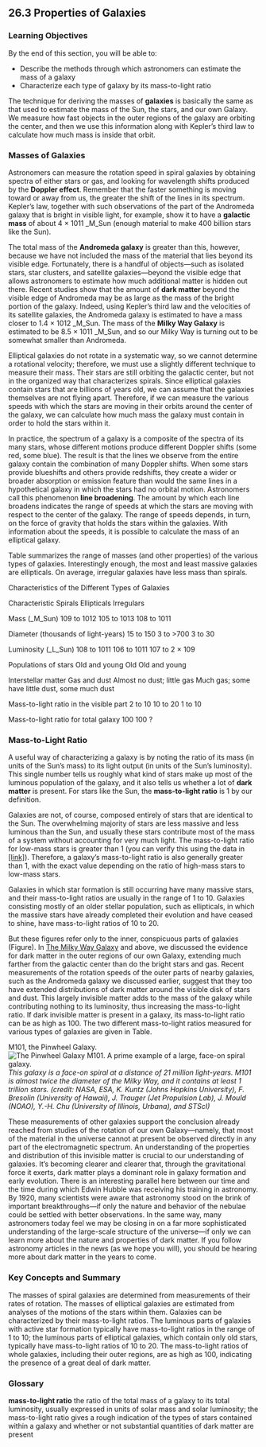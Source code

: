 ##  26.3 Properties of Galaxies 

### Learning Objectives

By the end of this section, you will be able to:

  - Describe the methods through which astronomers can estimate the mass of a galaxy
  - Characterize each type of galaxy by its mass-to-light ratio

The technique for deriving the masses of **galaxies** is basically the same as that used to estimate the mass of the Sun, the stars, and our own Galaxy. We measure how fast objects in the outer regions of the galaxy are orbiting the center, and then we use this information along with Kepler’s third law to calculate how much mass is inside that orbit.

### Masses of Galaxies

Astronomers can measure the rotation speed in spiral galaxies by obtaining spectra of either stars or gas, and looking for wavelength shifts produced by the **Doppler effect**. Remember that the faster something is moving toward or away from us, the greater the shift of the lines in its spectrum. Kepler’s law, together with such observations of the part of the Andromeda galaxy that is bright in visible light, for example, show it to have a **galactic mass** of about 4 × 1011 _M_Sun (enough material to make 400 billion stars like the Sun).

The total mass of the **Andromeda galaxy** is greater than this, however, because we have not included the mass of the material that lies beyond its visible edge. Fortunately, there is a handful of objects—such as isolated stars, star clusters, and satellite galaxies—beyond the visible edge that allows astronomers to estimate how much additional matter is hidden out there. Recent studies show that the amount of **dark matter** beyond the visible edge of Andromeda may be as large as the mass of the bright portion of the galaxy. Indeed, using Kepler’s third law and the velocities of its satellite galaxies, the Andromeda galaxy is estimated to have a mass closer to 1.4 × 1012 _M_Sun. The mass of the **Milky Way Galaxy** is estimated to be 8.5 × 1011 _M_Sun, and so our Milky Way is turning out to be somewhat smaller than Andromeda.

Elliptical galaxies do not rotate in a systematic way, so we cannot determine a rotational velocity; therefore, we must use a slightly different technique to measure their mass. Their stars are still orbiting the galactic center, but not in the organized way that characterizes spirals. Since elliptical galaxies contain stars that are billions of years old, we can assume that the galaxies themselves are not flying apart. Therefore, if we can measure the various speeds with which the stars are moving in their orbits around the center of the galaxy, we can calculate how much mass the galaxy must contain in order to hold the stars within it.

In practice, the spectrum of a galaxy is a composite of the spectra of its many stars, whose different motions produce different Doppler shifts (some red, some blue). The result is that the lines we observe from the entire galaxy contain the combination of many Doppler shifts. When some stars provide blueshifts and others provide redshifts, they create a wider or broader absorption or emission feature than would the same lines in a hypothetical galaxy in which the stars had no orbital motion. Astronomers call this phenomenon **line broadening**. The amount by which each line broadens indicates the range of speeds at which the stars are moving with respect to the center of the galaxy. The range of speeds depends, in turn, on the force of gravity that holds the stars within the galaxies. With information about the speeds, it is possible to calculate the mass of an elliptical galaxy.

Table summarizes the range of masses (and other properties) of the various types of galaxies. Interestingly enough, the most and least massive galaxies are ellipticals. On average, irregular galaxies have less mass than spirals.

Characteristics of the Different Types of Galaxies

Characteristic Spirals Ellipticals Irregulars

Mass (_M_Sun)
109 to 1012
105 to 1013
108 to 1011

Diameter (thousands of light-years)
15 to 150
3 to >700
3 to 30

Luminosity (_L_Sun)
108 to 1011
106 to 1011
107 to 2 × 109

Populations of stars
Old and young
Old
Old and young

Interstellar matter
Gas and dust
Almost no dust; little gas
Much gas; some have little dust, some much dust

Mass-to-light ratio in the visible part
2 to 10
10 to 20
1 to 10

Mass-to-light ratio for total galaxy
100
100
?

### Mass-to-Light Ratio

A useful way of characterizing a galaxy is by noting the ratio of its mass (in units of the Sun’s mass) to its light output (in units of the Sun’s luminosity). This single number tells us roughly what kind of stars make up most of the luminous population of the galaxy, and it also tells us whether a lot of **dark matter** is present. For stars like the Sun, the **mass-to-light ratio** is 1 by our definition.

Galaxies are not, of course, composed entirely of stars that are identical to the Sun. The overwhelming majority of stars are less massive and less luminous than the Sun, and usually these stars contribute most of the mass of a system without accounting for very much light. The mass-to-light ratio for low-mass stars is greater than 1 (you can verify this using the data in [[link]][1]). Therefore, a galaxy’s mass-to-light ratio is also generally greater than 1, with the exact value depending on the ratio of high-mass stars to low-mass stars.

Galaxies in which star formation is still occurring have many massive stars, and their mass-to-light ratios are usually in the range of 1 to 10. Galaxies consisting mostly of an older stellar population, such as ellipticals, in which the massive stars have already completed their evolution and have ceased to shine, have mass-to-light ratios of 10 to 20.

But these figures refer only to the inner, conspicuous parts of galaxies (Figure). In [The Milky Way Galaxy][2] and above, we discussed the evidence for dark matter in the outer regions of our own Galaxy, extending much farther from the galactic center than do the bright stars and gas. Recent measurements of the rotation speeds of the outer parts of nearby galaxies, such as the Andromeda galaxy we discussed earlier, suggest that they too have extended distributions of dark matter around the visible disk of stars and dust. This largely invisible matter adds to the mass of the galaxy while contributing nothing to its luminosity, thus increasing the mass-to-light ratio. If dark invisible matter is present in a galaxy, its mass-to-light ratio can be as high as 100. The two different mass-to-light ratios measured for various types of galaxies are given in Table.

M101, the Pinwheel Galaxy. ![The Pinwheel Galaxy M101. A prime example of a large, face-on spiral galaxy.][3] _This galaxy is a face-on spiral at a distance of 21 million light-years. M101 is almost twice the diameter of the Milky Way, and it contains at least 1 trillion stars. (credit: NASA, ESA, K. Kuntz (Johns Hopkins University), F. Bresolin (University of Hawaii), J. Trauger (Jet Propulsion Lab), J. Mould (NOAO), Y.-H. Chu (University of Illinois, Urbana), and STScI)_

These measurements of other galaxies support the conclusion already reached from studies of the rotation of our own Galaxy—namely, that most of the material in the universe cannot at present be observed directly in any part of the electromagnetic spectrum. An understanding of the properties and distribution of this invisible matter is crucial to our understanding of galaxies. It’s becoming clearer and clearer that, through the gravitational force it exerts, dark matter plays a dominant role in galaxy formation and early evolution. There is an interesting parallel here between our time and the time during which Edwin Hubble was receiving his training in astronomy. By 1920, many scientists were aware that astronomy stood on the brink of important breakthroughs—if only the nature and behavior of the nebulae could be settled with better observations. In the same way, many astronomers today feel we may be closing in on a far more sophisticated understanding of the large-scale structure of the universe—if only we can learn more about the nature and properties of dark matter. If you follow astronomy articles in the news (as we hope you will), you should be hearing more about dark matter in the years to come.

### Key Concepts and Summary

The masses of spiral galaxies are determined from measurements of their rates of rotation. The masses of elliptical galaxies are estimated from analyses of the motions of the stars within them. Galaxies can be characterized by their mass-to-light ratios. The luminous parts of galaxies with active star formation typically have mass-to-light ratios in the range of 1 to 10; the luminous parts of elliptical galaxies, which contain only old stars, typically have mass-to-light ratios of 10 to 20. The mass-to-light ratios of whole galaxies, including their outer regions, are as high as 100, indicating the presence of a great deal of dark matter.

### Glossary

**mass-to-light ratio** the ratio of the total mass of a galaxy to its total luminosity, usually expressed in units of solar mass and solar luminosity; the mass-to-light ratio gives a rough indication of the types of stars contained within a galaxy and whether or not substantial quantities of dark matter are present 

   [1]: /contents/2e737be8-ea65-48c3-aa0a-9f35b4c6a966@14.4:11581e86-b3c6-45ea-bd3e-0d55a8f12ab8@9#fs-id1164755015460
   [2]: /contents/2e737be8-ea65-48c3-aa0a-9f35b4c6a966@14.4:cfa5edb3-71c8-4593-bcef-efbc4dc2d162@3
   [3]: https://cnx.org/resources/d2f562d0643440324cdd92d458fd2ce4880c88ba/OSC_Astro_26_03_M101.jpg

